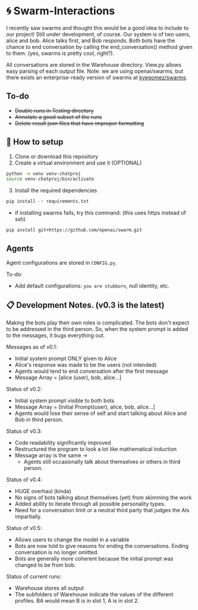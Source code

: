 # :cyclone: Swarm-Interactions

I recently saw swarms and thought this would be a good idea to include to our project! Still under development, of course. Our system is of two users, alice and bob. Alice talks first, and Bob responds. 
Both bots have the chance to end conversation by calling the end_conversation() method given to them. (yes, swarms is pretty cool, right?). 

All conversations are stored in the Warehouse directory. View.py allows easy parsing of each output file. 
Note: we are using openai/swarms, but there exists an enterprise-ready version of swarms at [kyegomez/swarms](https://github.com/kyegomez/swarms).

## To-do

- ~~Double runs in Testing directory~~
- ~~Annotate a good subset of the runs~~
- ~~Delete result json files that have improper formatting~~ 


## :hammer: How to setup

1) Clone or download this repository
2) Create a virtual environment and use it (OPTIONAL)
```bash
python -m venv venv-chatproj
source venv-chatproj/bin/activate
```
3) Install the required dependencies
```cmd
pip install -r requirements.txt
```
- if installing swarms fails, try this command: (this uses https instead of ssh)
```
pip install git+https://github.com/openai/swarm.git
```

## Agents
Agent configurations are stored in `CONFIG.py`. 

To-do:
  - Add default configurations: `you are stubborn`, null identity, etc. 


## :clipboard: Development Notes. (v0.3 is the latest)
Making the bots play their own roles is complicated. The bots don't expect to be addressed in the third person. So, when the system prompt is added to the messages, it bugs everything out.

Messages as of v0.1:
  - Initial system prompt ONLY given to Alice
  - Alice's response was made to be the users (not intended)
  - Agents would tend to end conversation after the first message
  - Message Array = [alice (user), bob, alice...]

Status of v0.2:
- Initial system prompt visible to both bots
- Message Array = [Initial Prompt(user), alice, bob, alice...]
- Agents would lose their sense of self and start talking about Alice and Bob in third person. 

Status of v0.3:
- Code readability significantly improved
- Restructured the program to look a lot like mathematical induction
- Message array is the same -> 
  - Agents still occasionally talk about themselves or others in third person. 

Status of v0.4:
- HUGE overhaul (kinda)
- No signs of bots talking about themselves (yet) from skimming the work
- Added ability to iterate through all possible personality types. 
- Need for a conversation limit or a neutral third party that judges the AIs impartially. 

Status of v0.5:
- Allows users to change the model in a variable
- Bots are now told to give reasons for ending the conversations. Ending conversation is no longer omitted.
- Bots are generally more coherent because the initial prompt was changed to be from bob. 

Status of current runs:
- Warehouse stores all output
- The subfolders of Warehouse indicate the values of the different profiles. BA would mean B is in slot 1, A is in slot 2. 
